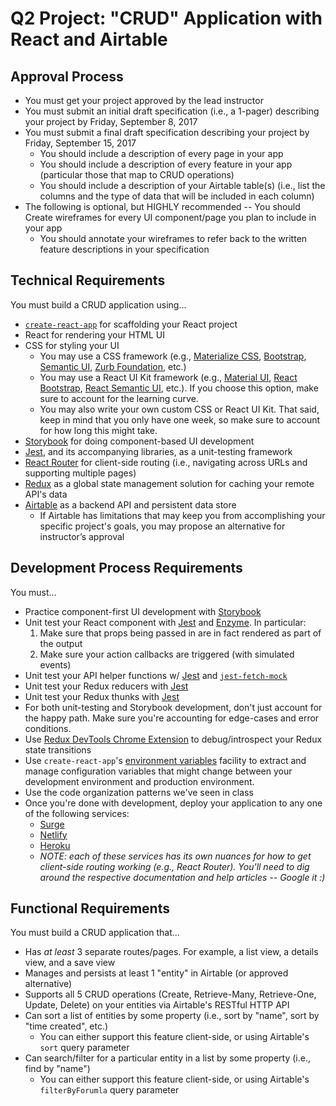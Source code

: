 # Q2 Project: "CRUD" Application with React and Airtable

## Approval Process

- You must get your project approved by the lead instructor
- You must submit an initial draft specification (i.e., a 1-pager) describing your project by Friday, September 8, 2017
- You must submit a final draft specification describing your project by Friday, September 15, 2017
  - You should include a description of every page in your app
  - You should include a description of every feature in your app (particular those that map to CRUD operations)
  - You should include a description of your Airtable table(s) (i.e., list the columns and the type of data that will be included in each column)
- The following is optional, but HIGHLY recommended -- You should Create wireframes for every UI component/page you plan to include in your app
  - You should annotate your wireframes to refer back to the written feature descriptions in your specification

## Technical Requirements

You must build a CRUD application using...
- [`create-react-app`](https://github.com/facebookincubator/create-react-app) for scaffolding your React project
- React for rendering your HTML UI
- CSS for styling your UI
  - You may use a CSS framework (e.g., [Materialize CSS](http://materializecss.com/), [Bootstrap](http://getbootstrap.com/), [Semantic UI](https://semantic-ui.com/), [Zurb Foundation](http://foundation.zurb.com/sites.html), etc.)
  - You may use a React UI Kit framework (e.g., [Material UI](http://www.material-ui.com/), [React Bootstrap](https://react-bootstrap.github.io/), [React Semantic UI](https://react.semantic-ui.com/introduction), etc.). If you choose this option, make sure to account for the learning curve.
  - You may also write your own custom CSS or React UI Kit. That said, keep in mind that you only have one week, so make sure to account for how long this might take.
- [Storybook](https://storybook.js.org/) for doing component-based UI development
- [Jest](https://facebook.github.io/jest/), and its accompanying libraries, as a unit-testing framework
- [React Router](https://reacttraining.com/react-router/) for client-side routing (i.e., navigating across URLs and supporting multiple pages)
- [Redux](http://redux.js.org/) as a global state management solution for caching your remote API's data
- [Airtable](https://airtable.com/) as a backend API and persistent data store
    - If Airtable has limitations that may keep you from accomplishing your specific project's goals, you may propose an alternative for instructor’s approval

## Development Process Requirements

You must...
- Practice component-first UI development with [Storybook](https://storybook.js.org/)
- Unit test your React component with [Jest](https://facebook.github.io/jest/) and [Enzyme](http://airbnb.io/enzyme/index.html). In particular:
  1. Make sure that props being passed in are in fact rendered as part of the output
  1. Make sure your action callbacks are triggered (with simulated events)
- Unit test your API helper functions w/ [Jest](https://facebook.github.io/jest/) and [`jest-fetch-mock`](https://github.com/jefflau/jest-fetch-mock)
- Unit test your Redux reducers with [Jest](https://facebook.github.io/jest/)
- Unit test your Redux thunks with [Jest](https://facebook.github.io/jest/)
- For both unit-testing and Storybook development, don't just account for the happy path. Make sure you're accounting for edge-cases and error conditions.
- Use [Redux DevTools Chrome Extension](http://extension.remotedev.io/) to debug/introspect your Redux state transitions
- Use `create-react-app`'s [environment variables](https://github.com/facebookincubator/create-react-app/blob/master/packages/react-scripts/template/README.md#adding-custom-environment-variables) facility to extract and manage configuration variables that might change between your development environment and production environment.
- Use the code organization patterns we've seen in class
- Once you're done with development, deploy your application to any one of the following services:
  - [Surge](https://github.com/facebookincubator/create-react-app/blob/master/packages/react-scripts/template/README.md#surge)
  - [Netlify](https://github.com/facebookincubator/create-react-app/blob/master/packages/react-scripts/template/README.md#netlify)
  - [Heroku](https://github.com/facebookincubator/create-react-app/blob/master/packages/react-scripts/template/README.md#heroku)
  - _NOTE: each of these services has its own nuances for how to get client-side routing working (e.g., React Router). You'll need to dig around the respective documentation and help articles -- Google it :)_

## Functional Requirements

You must build a CRUD application that...
- Has _at least_ 3 separate routes/pages. For example, a list view, a details view, and a save view
- Manages and persists at least 1 "entity" in Airtable (or approved alternative)
- Supports all 5 CRUD operations (Create, Retrieve-Many, Retrieve-One, Update, Delete) on your entities via Airtable's RESTful HTTP API
- Can sort a list of entities by some property (i.e., sort by "name", sort by "time created", etc.)
  - You can either support this feature client-side, or using Airtable's `sort` query parameter
- Can search/filter for a particular entity in a list by some property (i.e., find by "name")
  - You can either support this feature client-side, or using Airtable's `filterByForumla` query parameter
